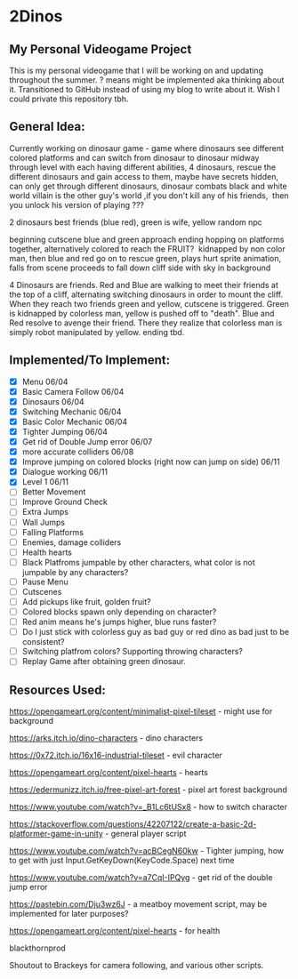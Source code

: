 # 2Dinos
## My Personal Videogame Project

This is my personal videogame that I will be working on and updating throughout the summer. ? means might be implemented aka thinking about it. Transitioned to GitHub instead of using my blog to write about it. Wish I could private this repository tbh. 

## General Idea:

Currently working on dinosaur game - game where dinosaurs see different colored platforms and can switch from dinosaur to dinosaur midway through level with each having different abilities, 4 dinosaurs, rescue the different dinosaurs and gain access to them, maybe have secrets hidden, can only get through different dinosaurs, dinosaur combats black and white world villain is the other guy's world ,if you don't kill any of his friends,  then you unlock his version of playing ???

2 dinosaurs best friends (blue red), green is wife, yellow random npc

beginning cutscene blue and green approach ending hopping on platforms together, alternatively colored to reach the FRUIT?  kidnapped by non color man, then blue and red go on to rescue green, plays hurt sprite animation, falls from scene proceeds to fall down cliff side with sky in background

4 Dinosaurs are friends. Red and Blue are walking to meet their friends at the top of a cliff, alternating switching dinosaurs in order to mount the cliff. When they reach two friends green and yellow, cutscene is triggered. Green is kidnapped by colorless man, yellow is pushed off to "death". Blue and Red resolve to avenge their friend. There they realize that colorless man is simply robot manipulated by yellow. ending tbd. 

## Implemented/To Implement: 

- [x] Menu 06/04
- [x] Basic Camera Follow 06/04
- [x] Dinosaurs 06/04
- [x] Switching Mechanic 06/04
- [x] Basic Color Mechanic 06/04
- [x] Tighter Jumping 06/04
- [x] Get rid of Double Jump error 06/07
- [X] more accurate colliders 06/08
- [x] Improve jumping on colored blocks (right now can jump on side) 06/11
- [x] Dialogue working 06/11
- [x] Level 1 06/11
- [ ] Better Movement
- [ ] Improve Ground Check
- [ ] Extra Jumps
- [ ] Wall Jumps
- [ ] Falling Platforms
- [ ] Enemies, damage colliders
- [ ] Health hearts
- [ ] Black Platfroms jumpable by other characters, what color is not jumpable by any characters?
- [ ] Pause Menu
- [ ] Cutscenes
- [ ] Add pickups like fruit, golden fruit?
- [ ] Colored blocks spawn only depending on character?
- [ ] Red anim means he's jumps higher, blue runs faster?
- [ ] Do I just stick with colorless guy as bad guy or red dino as bad just to be consistent?
- [ ] Switching platfrom colors? Supporting throwing characters?
- [ ] Replay Game after obtaining green dinosaur. 

## Resources Used:

https://opengameart.org/content/minimalist-pixel-tileset - might use for background

https://arks.itch.io/dino-characters - dino characters

https://0x72.itch.io/16x16-industrial-tileset - evil character

https://opengameart.org/content/pixel-hearts - hearts

https://edermunizz.itch.io/free-pixel-art-forest - pixel art forest background

https://www.youtube.com/watch?v=_B1Lc6tUSx8 - how to switch character 

https://stackoverflow.com/questions/42207122/create-a-basic-2d-platformer-game-in-unity - general player script

https://www.youtube.com/watch?v=acBCegN60kw - Tighter jumping, how to get with just Input.GetKeyDown(KeyCode.Space) next time

https://www.youtube.com/watch?v=a7CqI-IPQyg - get rid of the double jump error

https://pastebin.com/Dju3wz6J - a meatboy movement script, may be implemented for later purposes?

https://opengameart.org/content/pixel-hearts - for health

blackthornprod

Shoutout to Brackeys for camera following, and various other scripts.
